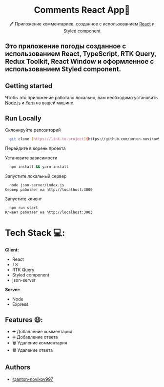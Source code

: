 <h1 align="center"> Сomments React App📝</h1>  
<p align="center">
  🖊 Приложение комментариев, созданное с использованием <a href="https://reactjs.org/">React</a> и <a href="[https://mantine.dev/](https://sass-lang.com/](https://styled-components.com/docs/basics)">Styled component</a>
</p>

## Это приложение погоды созданное с использованием React, TypeScript, RTK Query, Redux Toolkit, React Window и оформленное с использованием Styled component.

## Getting started
Чтобы это приложение работало локально, вам необходимо установить [Node.js](https://nodejs.org/en/) и [Yarn](https://yarnpkg.com/getting-started/install) на вашей машине.

## Run Locally

Склонируйте репозиторий

```bash
  git clone [https://link-to-project](https://github.com/anton-novikov997/CommentProject)
```

Перейдите в корень проекта

Установите зависимости

```bash
  npm install && yarn install
```

Запустите локальный сервер

```bash
  node json-server/index.js
Сервер работает на http://localhost:3000
```
Запустите клиент

```bash
  npm run start
Клиент работает на http://localhost:3003
```

# Tech Stack 💻:
**Client:**
- React
- TS
- RTK Query
- Styled component
-  json-server 

**Server:** 
-  Node
-  Express 

## Features 😃:

- ➕ Добавление комментария
- ➕ Добавление ответа 
- 🗑 Удаление комментария
- 🗑 Удаление ответа
  
## Authors
- [@anton-novikov997](https://github.com/anton-novikov997?tab=repositories)

